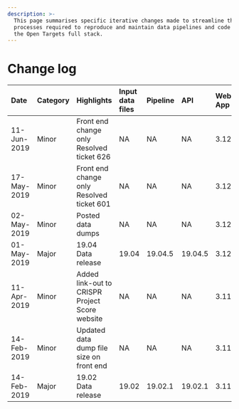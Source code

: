 ```yaml
---
description: >-
  This page summarises specific iterative changes made to streamline the
  processes required to reproduce and maintain data pipelines and code across
  the Open Targets full stack.
---
```


# Change log

| Date | Category | Highlights | Input data files | Pipeline | API | Web App | Quay |
| :--- | :--- | :--- | :--- | :--- | :--- | :--- | :--- |
| 11-Jun-2019 | Minor | Front end change only Resolved ticket 626 | NA | NA | NA | 3.12.3 | 19.04.7 |
| 17-May-2019 | Minor | Front end change only Resolved ticket 601 | NA | NA | NA | 3.12.2 | 19.04.6 |
| 02-May-2019 | Minor | Posted data dumps | NA | NA | NA | 3.12.1 | 19.04.5 |
| 01-May-2019 | Major | 19.04 Data release | 19.04 | 19.04.5 | 19.04.5 | 3.12.0 | 19.04.5 |
| 11-Apr-2019 | Minor | Added link-out to CRISPR Project Score website | NA | NA | NA | 3.11.4 | 19.02.1 |
| 14-Feb-2019 | Minor | Updated data dump file size on front end | NA | NA | NA | 3.11.1 | NA |
| 14-Feb-2019 | Major | 19.02 Data release | 19.02 | 19.02.1 | 19.02.1 | 3.11.0 | NA |




